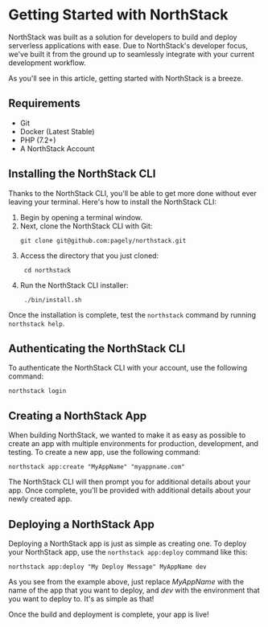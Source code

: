 # Getting Started with NorthStack

NorthStack was built as a solution for developers to build and deploy serverless applications with ease. Due to NorthStack's developer focus, we've built it from the ground up to seamlessly integrate with your current development workflow.

As you'll see in this article, getting started with NorthStack is a breeze.

## Requirements

* Git
* Docker (Latest Stable)
* PHP (7.2+)
* A NorthStack Account

## Installing the NorthStack CLI

Thanks to the NorthStack CLI, you'll be able to get more done without ever leaving your terminal. Here's how to install the NorthStack CLI:

1. Begin by opening a terminal window.
2. Next, clone the NorthStack CLI with Git:
    ```shell
    git clone git@github.com:pagely/northstack.git
    ````
3. Access the directory that you just cloned:
   ```shell
    cd northstack
    ```
4. Run the NorthStack CLI installer:
   ```shell
    ./bin/install.sh
    ```

Once the installation is complete, test the `northstack` command by running `northstack help`.

## Authenticating the NorthStack CLI

To authenticate the NorthStack CLI with your account, use the following command:

```shell
northstack login
```

## Creating a NorthStack App

When building NorthStack, we wanted to make it as easy as possible to create an app with multiple environments for production, development, and testing. To create a new app, use the following command:

```shell
northstack app:create "MyAppName" "myappname.com"
```

The NorthStack CLI will then prompt you for additional details about your app. Once complete, you'll be provided with additional details about your newly created app.

## Deploying a NorthStack App

Deploying a NorthStack app is just as simple as creating one. To deploy your NorthStack app, use the `northstack app:deploy` command like this:

```shell
northstack app:deploy "My Deploy Message" MyAppName dev
```

As you see from the example above, just replace *MyAppName* with the name of the app that you want to deploy, and *dev* with the environment that you want to deploy to. It's as simple as that!

Once the build and deployment is complete, your app is live!